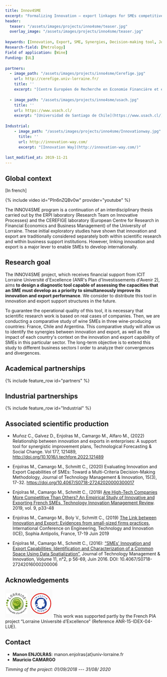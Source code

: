 ```yaml
---
title: Innov4SME
excerpt: "Formalizing Innovation – export linkages for SMEs competitiveness"
header:
  teaser: "/assets/images/projects/inno4sme/teaser.jpg"
  overlay_image: "/assets/images/projects/inno4sme/teaser.jpg"

keywords: [Innovation, Export, SME, Synergies, Decision-making tool, Joint practices]
Research-field: [Metrology]
Field of application: [Wine]
Funding: [UL]

partners:
  - image_path: "/assets/images/projects/inno4sme/Cerefige.jpg"
    url: http://cerefige.univ-lorraine.fr/
    title: ''
    excerpt: "[Centre Européen de Recherche en Economie Financière et en Gestion des Entreprises (CEREFIGE)](http://cerefige.univ-lorraine.fr/)"

  - image_path: "/assets/images/projects/inno4sme/usach.jpg"
    title: ''
    url: https://www.usach.cl/
    excerpt: "[Universidad de Santiago de Chile](https://www.usach.cl/)"

Industrial:
    - image_path: "/assets/images/projects/inno4sme/Innovationway.jpg"    
      title: ''
      url: http://innovation-way.com/
      excerpt: "[Innovation Way](http://innovation-way.com/)"

last_modified_at: 2019-11-21
---
```



## Global context

[In french]

{% include video id="PIn6nZQBv0w" provider="youtube" %}

The INNOV4SME program is a continuation of an interdisciplinary thesis carried out by the ERPI laboratory (Research Team on Innovative Processes) and the CEREFIGE laboratory (European Centre for Research in Financial Economics and Business Management) of the University of Lorraine. These initial exploratory studies have shown that innovation and export are traditionally considered separately both within scientific research and within business support institutions. However, linking innovation and export is a major lever to enable SMEs to develop internationally.

## Research goal

The INNOV4SME project, which receives financial support from ICIT Lorraine Université d'Excellence (ANR's Plan d'Investissements d'Avenir 2), aims **to design a diagnostic tool capable of assessing the capacities that an SME must develop as a priority to simultaneously improve its innovation and export performance**. We consider to distribute this tool in innovation and export support structures in the future.

To guarantee the operational quality of this tool, it is necessary that scientific research work is based on real cases of companies. Then, we are conducting a comparative study of wine SMEs in three wine-producing countries: France, Chile and Argentina. This comparative study will allow us to identify the synergies between innovation and export, as well as the impact of each country's context on the innovation and export capability of SMEs in this particular sector. The long-term objective is to extend this study to different business sectors I order to analyze their convergences and divergences.

## Academical partnerships

{% include feature_row id="partners" %}


## Industrial partnerships

{% include feature_row id="Industrial" %}



## Associated scientific production


- Muñoz C., Galvez D., Enjolras M., Camargo M., Alfaro M., (2022) Relationship between innovation and exports in enterprises: A support tool for synergistic improvement plans, Technological Forecasting & Social Change. Vol 177, 121489, http://doi.org/10.1016/j.techfore.2022.121489

- Enjolras M., Camargo M., Schmitt C., (2020) Evaluating Innovation and Export Capabilities of SMEs: Toward a Multi-Criteria Decision-Making Methodology, Journal of Technology Management & Innovation, 15(3), 17-32. https://doi.org/10.4067/S0718-27242020000300017


- Enjolras M., Camargo M., Schmitt C., (2019) [Are High-Tech Companies More Competitive Than Others? An Empirical Study of Innovative and Exporting French SMEs, Technology Innovation Management Review](https://timreview.ca/article/1210). 2019, vol. 9, p33-48

- Enjolras M., Camargo M., Boly V., Schmitt C., (2019) [The Link between Innovation and Export: Evidences from small-sized firms practices](https://hal.archives-ouvertes.fr/hal-02267003), International Conference on Engineering, Technology and Innovation (ICE), Sophia Antipolis, France, 17-19 Juin 2019

- Enjolras M., Camargo M., Schmitt C., (2016): [“SMEs’ Innovation and Export Capabilities: Identification and Characterization of a Common Space Using Data Spatialization”](https://www.jotmi.org/index.php/GT/article/view/2055/1023), Journal of Technology Management & Innovation, Volume 11, n°2, p 56-69, Juin 2016. DOI: 10.4067/S0718-27242016000200006


## Acknowledgements

<img src="/assets/images/projects/inno4sme/LUE.jpg"  alt= "LUE Innovv4SME" width="30%" class="align-right">
This work was supported partly by the French PIA project “Lorraine Université d’Excellence” (Reference ANR-15-IDEX-04-LUE).



## Contact
* **Manon ENJOLRAS**: manon.enjolras{at}univ-lorraine.fr
*  **Mauricio CAMARGO**

 *Timming of the project: 01/09/2018 --- 31/08/ 2020*
